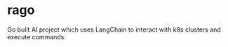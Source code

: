 # rago
Go built AI project which uses LangChain to interact with k8s clusters and execute commands.
